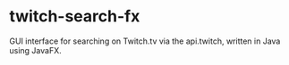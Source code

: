 # twitch-search-fx
GUI interface for searching on Twitch.tv via the api.twitch, written in Java using JavaFX.

